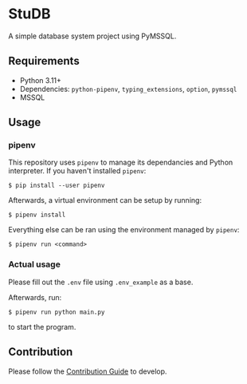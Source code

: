 # StuDB

A simple database system project using PyMSSQL.

## Requirements
- Python 3.11+
- Dependencies: `python-pipenv`, `typing_extensions`, `option`, `pymssql`
- MSSQL

## Usage

### pipenv
This repository uses `pipenv` to manage its dependancies and Python interpreter. If you haven't installed `pipenv`:

```
$ pip install --user pipenv 
```

Afterwards, a virtual environment can be setup by running:
```
$ pipenv install
```

Everything else can be ran using the environment managed by `pipenv`:
```
$ pipenv run <command>
```
### Actual usage
Please fill out the `.env` file using `.env_example` as a base.

Afterwards, run:
```
$ pipenv run python main.py
```
to start the program.

## Contribution

Please follow the [Contribution Guide](CONTRIBUTING.md) to develop.



